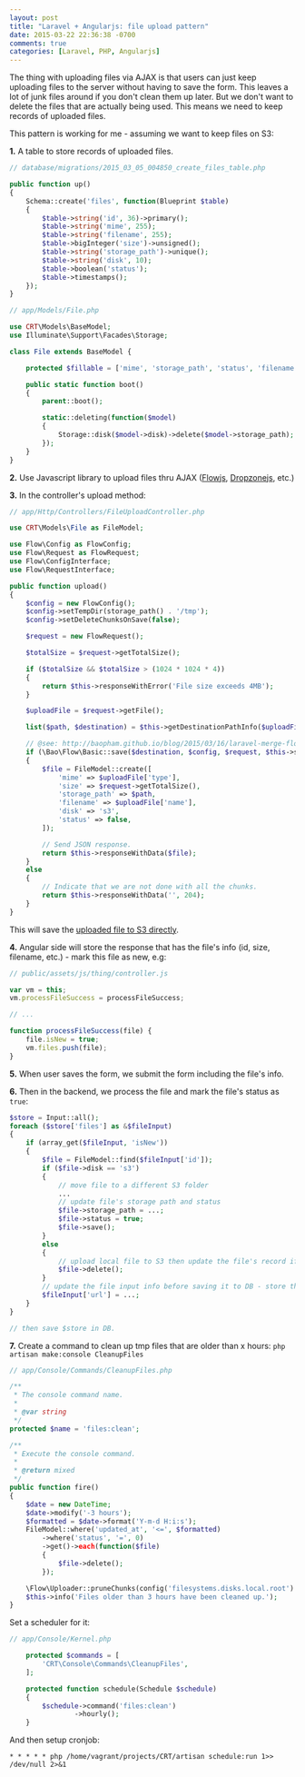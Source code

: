 ```yaml
---
layout: post
title: "Laravel + Angularjs: file upload pattern"
date: 2015-03-22 22:36:38 -0700
comments: true
categories: [Laravel, PHP, Angularjs]
---
```


The thing with uploading files via AJAX is that users can just keep uploading files to the server without having to save the form. This leaves a lot of junk files around if you don't clean them up later. But we don't want to delete the files that are actually being used. This means we need to keep records of uploaded files.

This pattern is working for me - assuming we want to keep files on S3:
<!--more-->

**1.** A table to store records of uploaded files.

```php
// database/migrations/2015_03_05_004850_create_files_table.php

public function up()
{
    Schema::create('files', function(Blueprint $table)
    {
        $table->string('id', 36)->primary();
        $table->string('mime', 255);
        $table->string('filename', 255);
        $table->bigInteger('size')->unsigned();
        $table->string('storage_path')->unique();
        $table->string('disk', 10);
        $table->boolean('status');
        $table->timestamps();
    });
}

// app/Models/File.php

use CRT\Models\BaseModel;
use Illuminate\Support\Facades\Storage;

class File extends BaseModel {

    protected $fillable = ['mime', 'storage_path', 'status', 'filename', 'size', 'disk'];

    public static function boot()
    {
        parent::boot();

        static::deleting(function($model)
        {
            Storage::disk($model->disk)->delete($model->storage_path);
        });
    }
}
```

**2.** Use Javascript library to upload files thru AJAX ([Flowjs](https://github.com/flowjs), [Dropzonejs](http://www.dropzonejs.com/), etc.)

**3.** In the controller's upload method:

```php
// app/Http/Controllers/FileUploadController.php

use CRT\Models\File as FileModel;

use Flow\Config as FlowConfig;
use Flow\Request as FlowRequest;
use Flow\ConfigInterface;
use Flow\RequestInterface;

public function upload()
{
    $config = new FlowConfig();
    $config->setTempDir(storage_path() . '/tmp');
    $config->setDeleteChunksOnSave(false);

    $request = new FlowRequest();

    $totalSize = $request->getTotalSize();

    if ($totalSize && $totalSize > (1024 * 1024 * 4))
    {
        return $this->responseWithError('File size exceeds 4MB');
    }

    $uploadFile = $request->getFile();

    list($path, $destination) = $this->getDestinationPathInfo($uploadFile);

    // @see: http://baopham.github.io/blog/2015/03/16/laravel-merge-flowjs-chunks-directly-to-s3
    if (\Bao\Flow\Basic::save($destination, $config, $request, $this->s3Client))
    {
        $file = FileModel::create([
            'mime' => $uploadFile['type'],
            'size' => $request->getTotalSize(),
            'storage_path' => $path,
            'filename' => $uploadFile['name'],
            'disk' => 's3',
            'status' => false,
        ]);

        // Send JSON response.
        return $this->responseWithData($file);
    }
    else
    {
        // Indicate that we are not done with all the chunks.
        return $this->responseWithData('', 204);
    }
}
```
This will save the [uploaded file to S3 directly](http://baopham.github.io/blog/2015/03/16/laravel-merge-flowjs-chunks-directly-to-s3/).

**4.** Angular side will store the response that has the file's info (id, size, filename, etc.) - mark this file as new, e.g:

```javascript
// public/assets/js/thing/controller.js

var vm = this;
vm.processFileSuccess = processFileSuccess;

// ...

function processFileSuccess(file) {
    file.isNew = true;
    vm.files.push(file);
}
```

**5.** When user saves the form, we submit the form including the file's info.

**6.** Then in the backend, we process the file and mark the file's status as `true`:

```php
$store = Input::all();
foreach ($store['files'] as &$fileInput)
{
    if (array_get($fileInput, 'isNew'))
    {
        $file = FileModel::find($fileInput['id']);
        if ($file->disk == 's3')
        {
            // move file to a different S3 folder
            ...
            // update file's storage path and status
            $file->storage_path = ...;
            $file->status = true;
            $file->save();
        }
        else
        {
            // upload local file to S3 then update the file's record if needed or just delete it:
            $file->delete();
        }
        // update the file input info before saving it to DB - store the S3 URL for example:
        $fileInput['url'] = ...;
    }
}

// then save $store in DB.
```

**7.** Create a command to clean up tmp files that are older than x hours: `php artisan make:console CleanupFiles`

```php
// app/Console/Commands/CleanupFiles.php

/**
 * The console command name.
 *
 * @var string
 */
protected $name = 'files:clean';

/**
 * Execute the console command.
 *
 * @return mixed
 */
public function fire()
{
    $date = new DateTime;
    $date->modify('-3 hours');
    $formatted = $date->format('Y-m-d H:i:s');
    FileModel::where('updated_at', '<=', $formatted)
        ->where('status', '=', 0)
        ->get()->each(function($file)
        {
            $file->delete();
        });

    \Flow\Uploader::pruneChunks(config('filesystems.disks.local.root') . '/tmp', 3*60*60);
    $this->info('Files older than 3 hours have been cleaned up.');
}
```

Set a scheduler for it:

```php
// app/Console/Kernel.php

    protected $commands = [
        'CRT\Console\Commands\CleanupFiles',
    ];

    protected function schedule(Schedule $schedule)
    {
        $schedule->command('files:clean')
                ->hourly();
    }
```

And then setup cronjob:

```
* * * * * php /home/vagrant/projects/CRT/artisan schedule:run 1>> /dev/null 2>&1
```

